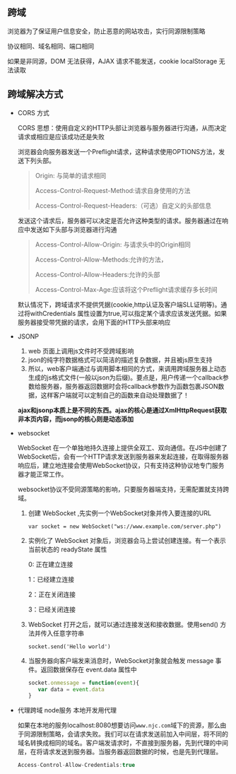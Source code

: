 ## 跨域

浏览器为了保证用户信息安全，防止恶意的网站攻击，实行同源限制策略

协议相同、域名相同、端口相同



如果是非同源，DOM 无法获得，AJAX 请求不能发送，cookie localStorage 无法读取



## 跨域解决方式

* CORS 方式

  CORS 思想：使用自定义的HTTP头部让浏览器与服务器进行沟通，从而决定请求或相应是应该成功还是失败

  浏览器会向服务器发送一个Preflight请求，这种请求使用OPTIONS方法，发送下列头部。

  > Origin: 与简单的请求相同
  >
  > Access-Control-Request-Method:请求自身使用的方法
  >
  > Access-Control-Request-Headers:（可选）自定义的头部信息

  发送这个请求后，服务器可以决定是否允许这种类型的请求。服务器通过在响应中发送如下头部与浏览器进行沟通    

  > Access-Control-Allow-Origin: 与请求头中的Origin相同
  >
  > Access-Control-Allow-Methods:允许的方法，
  >
  > Access-Control-Allow-Headers:允许的头部
  >
  > Access-Control-Max-Age:应该将这个Preflight请求缓存多长时间

  默认情况下，跨域请求不提供凭据(cookie,http认证及客户端SLL证明等)。通过将withCredentials 属性设置为true,可以指定某个请求应该发送凭据。如果服务器接受带凭据的请求，会用下面的HTTP头部来响应

* JSONP 

  1. web 页面上调用js文件时不受跨域影响
  2. json的纯字符数据格式可以简洁的描述复杂数据，并且被js原生支持
  3. 所以，web客户端通过与调用脚本相同的方式，来调用跨域服务器上动态生成的js格式文件(一般以json为后缀)。要点是，用户传递一个callback参数给服务器，服务器返回数据时会将callback参数作为函数包裹JSON数据，这样客户端就可以定制自己的函数来自动处理数据了！

  **ajax和jsonp本质上是不同的东西。ajax的核心是通过XmlHttpRequest获取非本页内容，而jsonp的核心则是动态添加**

* websocket

  WebSocket 在一个单独地持久连接上提供全双工、双向通信。在JS中创建了WebSocket后，会有一个HTTP请求发送到服务器来发起连接，在取得服务器响应后，建立地连接会使用WebSocket协议，只有支持这种协议地专门服务器才能正常工作。

  websocket协议不受同源策略的影响，只要服务器端支持，无需配置就支持跨域。

  1. 创建 WebSocket ,先实例一个WebSocket对象并传入要连接的URL

     `var socket = new WebSocket("ws://www.example.com/server.php")`

  2. 实例化了 WebSocket 对象后，浏览器会马上尝试创建连接。有一个表示当前状态的 readyState 属性

     0: 正在建立连接

     1：已经建立连接

     2：正在关闭连接

     3：已经关闭连接

  3. WebSocket 打开之后，就可以通过连接发送和接收数据。使用send() 方法并传入任意字符串

     `socket.send('Hello world')`

  4. 当服务器向客户端发来消息时，WebSocket对象就会触发 message 事件。返回数据保存在 event.data 属性中

     ```javascript
     socket.onmessage = function(event){
     	var data = event.data
     }
     ```

     

* 代理跨域 node服务 本地开发用代理

  如果在本地的服务localhost:8080想要访问`www.njc.com`域下的资源，那么由于同源限制策略，会请求失败。我们可以在请求发送前加入中间层，将不同的域名转换成相同的域名。客户端发请求时，不直接到服务器，先到代理的中间层，在将请求发送到服务器。当服务器返回数据的时候，也是先到代理层。
  
  ```javascript
  Access-Control-Allow-Credentials:true
  ```